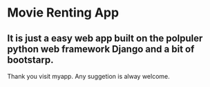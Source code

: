 # Movie Renting App

## It is just a easy web app built on the polpuler python web framework Django and a bit of bootstarp.

Thank you visit myapp.
Any suggetion is alway welcome.
